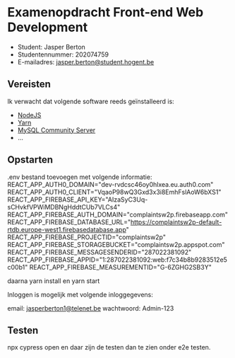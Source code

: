 # Examenopdracht Front-end Web Development

- Student: Jasper Berton
- Studentennummer: 202074759
- E-mailadres: jasper.berton@student.hogent.be

## Vereisten

Ik verwacht dat volgende software reeds geïnstalleerd is:

- [NodeJS](https://nodejs.org)
- [Yarn](https://yarnpkg.com)
- [MySQL Community Server](https://dev.mysql.com/downloads/mysql/)
- ...



## Opstarten

.env bestand toevoegen met volgende informatie:
REACT_APP_AUTH0_DOMAIN="dev-rvdcsc46oy0hlxea.eu.auth0.com"
REACT_APP_AUTH0_CLIENT="VqaoP98wQ3Gxd3x3i8EmhFslAoW6bXS1"
REACT_APP_FIREBASE_API_KEY="AIzaSyC3Uq-sCHvkfVPWiMDBNgHddtCUb7VLCs4"
REACT_APP_FIREBASE_AUTH_DOMAIN="complaintsw2p.firebaseapp.com"
REACT_APP_FIREBASE_DATABASE_URL="https://complaintsw2p-default-rtdb.europe-west1.firebasedatabase.app"
REACT_APP_FIREBASE_PROJECTID="complaintsw2p"
REACT_APP_FIREBASE_STORAGEBUCKET="complaintsw2p.appspot.com"
REACT_APP_FIREBASE_MESSAGESENDERID="287022381092"
REACT_APP_FIREBASE_APPID="1:287022381092:web:f7c34b8b9283512e5c00b1"
REACT_APP_FIREBASE_MEASUREMENTID="G-6ZGHG2SB3Y"

daarna yarn install en yarn start

Inloggen is mogelijk met volgende inloggegevens:

email: jasperberton1@telenet.be
wachtwoord: Admin-123


## Testen

npx cypress open en daar zijn de testen dan te zien onder e2e testen.